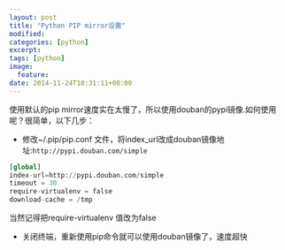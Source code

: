 ```yaml
---
layout: post
title: "Python PIP mirror设置"
modified:
categories: [python]
excerpt:
tags: [python]
image:
  feature:
date: 2014-11-24T10:31:11+08:00
---
```


使用默认的pip mirror速度实在太慢了，所以使用douban的pypi镜像.如何使用呢？很简单，以下几步：
- 修改~/.pip/pip.conf 文件，将index_url改成douban镜像地址:```http://pypi.douban.com/simple```

```python
[global]
index-url=http://pypi.douban.com/simple
timeout = 30
require-virtualenv = false
download-cache = /tmp
```

当然记得把require-virtualenv 值改为false

- 关闭终端，重新使用pip命令就可以使用douban镜像了，速度超快
